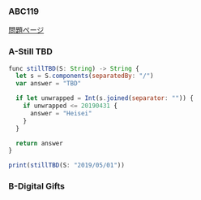 ### ABC119
[問題ページ](https://atcoder.jp/contests/abc119/tasks)

### A-Still TBD
```JavaScript
func stillTBD(S: String) -> String {
  let s = S.components(separatedBy: "/")
  var answer = "TBD"

  if let unwrapped = Int(s.joined(separator: "")) {
    if unwrapped <= 20190431 {
      answer = "Heisei"
    }
  }

  return answer
}

print(stillTBD(S: "2019/05/01"))

```

### B-Digital Gifts
```JavaScript

```
